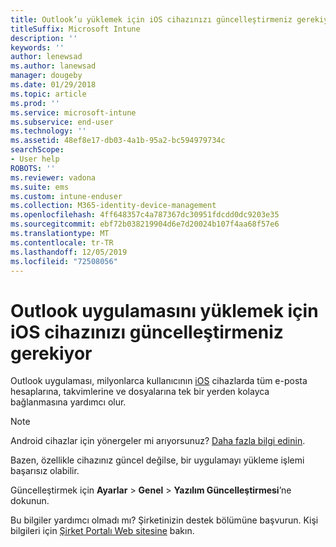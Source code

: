 ```yaml
---
title: Outlook’u yüklemek için iOS cihazınızı güncelleştirmeniz gerekiyor | Microsoft Docs
titleSuffix: Microsoft Intune
description: ''
keywords: ''
author: lenewsad
ms.author: lanewsad
manager: dougeby
ms.date: 01/29/2018
ms.topic: article
ms.prod: ''
ms.service: microsoft-intune
ms.subservice: end-user
ms.technology: ''
ms.assetid: 48ef8e17-db03-4a1b-95a2-bc594979734c
searchScope:
- User help
ROBOTS: ''
ms.reviewer: vadona
ms.suite: ems
ms.custom: intune-enduser
ms.collection: M365-identity-device-management
ms.openlocfilehash: 4ff648357c4a787367dc30951fdcdd0dc9203e35
ms.sourcegitcommit: ebf72b038219904d6e7d20024b107f4aa68f57e6
ms.translationtype: MT
ms.contentlocale: tr-TR
ms.lasthandoff: 12/05/2019
ms.locfileid: "72508056"
---
```

# <a name="you-need-to-update-your-ios-device-to-install-the-outlook-app"></a>Outlook uygulamasını yüklemek için iOS cihazınızı güncelleştirmeniz gerekiyor

Outlook uygulaması, milyonlarca kullanıcının [iOS](https://itunes.apple.com/app/microsoft-outlook-email-calendar/id951937596) cihazlarda tüm e-posta hesaplarına, takvimlerine ve dosyalarına tek bir yerden kolayca bağlanmasına yardımcı olur.

>[!NOTE]
> Android cihazlar için yönergeler mi arıyorsunuz? [Daha fazla bilgi edinin](update-device-outlook-android.md).

Bazen, özellikle cihazınız güncel değilse, bir uygulamayı yükleme işlemi başarısız olabilir. 

Güncelleştirmek için **Ayarlar** > **Genel** > **Yazılım Güncelleştirmesi**’ne dokunun.

Bu bilgiler yardımcı olmadı mı? Şirketinizin destek bölümüne başvurun. Kişi bilgileri için [Şirket Portalı Web sitesine](https://go.microsoft.com/fwlink/?linkid=2010980) bakın.
